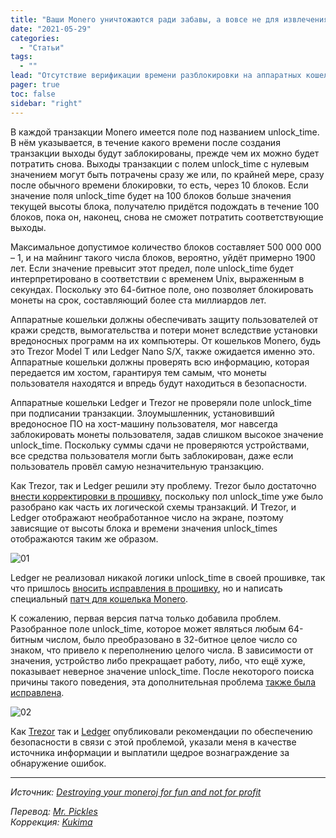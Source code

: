 ```yaml
---
title: "Ваши Monero уничтожаются ради забавы, а вовсе не для извлечения прибыли"
date: "2021-05-29"
categories:
  - "Статьи"
tags:
  - ""
lead: "Отсутствие верификации времени разблокировки на аппаратных кошельках Monero, вероятно, позволяло взломанному хосту навсегда блокировать XMR пользователя после проведения транзакции. Как Trezor, так и Ledger решили эту проблему."
pager: true
toc: false
sidebar: "right"
---
```


В каждой транзакции Monero имеется поле под названием unlock_time. В нём указывается, в течение какого времени после создания транзакции выходы будут заблокированы, прежде чем их можно будет потратить снова. Выходы транзакции с полем unlock_time с нулевым значением могут быть потрачены сразу же или, по крайней мере, сразу после обычного времени блокировки, то есть, через 10 блоков. Если значение поля unlock_time будет на 100 блоков больше значения текущей высоты блока, получателю придётся подождать в течение 100 блоков, пока он, наконец, снова не сможет потратить соответствующие выходы.

Максимальное допустимое количество блоков составляет 500 000 000 – 1, и на майнинг такого числа блоков, вероятно, уйдёт примерно 1900 лет. Если значение превысит этот предел, поле unlock_time будет интерпретировано в соответствии с временем Unix, выраженным в секундах. Поскольку это 64-битное поле, оно позволяет блокировать монеты на срок, составляющий более ста миллиардов лет.

Аппаратные кошельки должны обеспечивать защиту пользователей от кражи средств, вымогательства и потери монет вследствие установки вредоносных программ на их компьютеры. От кошельков Monero, будь это Trezor Model T или Ledger Nano S/X, также ожидается именно это. Аппаратные кошельки должны проверять всю информацию, которая передается им хостом, гарантируя тем самым, что монеты пользователя находятся и впредь будут находиться в безопасности.

Аппаратные кошельки Ledger и Trezor не проверяли поле unlock_time при подписании транзакции. Злоумышленник, установивший вредоносное ПО на хост-машину пользователя, мог навсегда заблокировать монеты пользователя, задав слишком высокое значение unlock_time. Поскольку суммы сдачи не проверяются устройствами, все средства пользователя могли быть заблокирован, даже если пользователь провёл самую незначительную транзакцию.

Как Trezor, так и Ledger решили эту проблему. Trezor было достаточно [внести корректировки в прошивку](https://github.com/trezor/trezor-firmware/commit/7944c1a837cb8b7c398be0ab6361d229ac591eab), поскольку пол unlock_time уже было разобрано как часть их логической схемы транзакций. И Trezor, и Ledger отображают необработанное число на экране, поэтому зависящие от высоты блока и времени значения unlock_times отображаются таким же образом.

![01](/img/copyright/articles/2021-05-29-wallet-timelock/01.jpg)

Ledger не реализовал никакой логики unlock_time в своей прошивке, так что пришлось [вносить исправления в прошивку](https://github.com/LedgerHQ/app-monero/commit/2e2692f31a0e904fb6f6c907a52842696f5352e0), но и написать специальный [патч для кошелька Monero](https://github.com/monero-project/monero/commit/688a3e87e712123d182ae6715610c461988f9e74).

К сожалению, первая версия патча только добавила проблем. Разобранное поле unlock_time, которое может являться любым 64-битным числом, было преобразовано в 32-битное целое число со знаком, что привело к переполнению целого числа. В зависимости от значения, устройство либо прекращает работу, либо, что ещё хуже, показывает неверное значение unlock_time. После некоторого поиска причины такого поведения, эта дополнительная проблема [также была исправлена](https://github.com/LedgerHQ/app-monero/pull/81).

![02](/img/copyright/articles/2021-05-29-wallet-timelock/02.jpg)

Как [Trezor](https://blog.trezor.io/details-of-firmware-updates-for-trezor-one-version-1-9-0-and-trezor-model-t-version-2-3-0-46deb141fc09) так и [Ledger](https://donjon.ledger.com/lsb/009/) опубликовали рекомендации по обеспечению безопасности в связи с этой проблемой, указали меня в качестве источника информации и выплатили щедрое вознаграждение за обнаружение ошибок.

---

_Источник: [Destroying your moneroj for fun and not for profit](https://thecharlatan.ch/Wallet-Timelock/)_

_Перевод: [Mr. Pickles](https://t.me/v1docq47)_  
_Коррекция: [Kukima](https://t.me/Kukima)_
